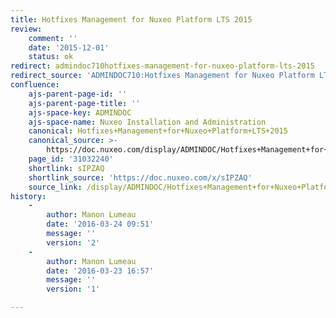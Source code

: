 ```yaml
---
title: Hotfixes Management for Nuxeo Platform LTS 2015
review:
    comment: ''
    date: '2015-12-01'
    status: ok
redirect: admindoc710hotfixes-management-for-nuxeo-platform-lts-2015
redirect_source: 'ADMINDOC710:Hotfixes Management for Nuxeo Platform LTS 2015'
confluence:
    ajs-parent-page-id: ''
    ajs-parent-page-title: ''
    ajs-space-key: ADMINDOC
    ajs-space-name: Nuxeo Installation and Administration
    canonical: Hotfixes+Management+for+Nuxeo+Platform+LTS+2015
    canonical_source: >-
        https://doc.nuxeo.com/display/ADMINDOC/Hotfixes+Management+for+Nuxeo+Platform+LTS+2015
    page_id: '31032240'
    shortlink: sIPZAQ
    shortlink_source: 'https://doc.nuxeo.com/x/sIPZAQ'
    source_link: /display/ADMINDOC/Hotfixes+Management+for+Nuxeo+Platform+LTS+2015
history:
    - 
        author: Manon Lumeau
        date: '2016-03-24 09:51'
        message: ''
        version: '2'
    - 
        author: Manon Lumeau
        date: '2016-03-23 16:57'
        message: ''
        version: '1'

---
```

